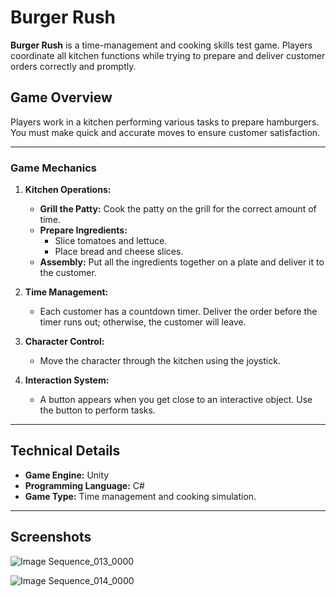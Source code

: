 # Burger Rush

**Burger Rush** is a time-management and cooking skills test game. Players coordinate all kitchen functions while trying to prepare and deliver customer orders correctly and promptly.

## Game Overview

Players work in a kitchen performing various tasks to prepare hamburgers. You must make quick and accurate moves to ensure customer satisfaction.

---

### Game Mechanics  


1. **Kitchen Operations:**  
   - **Grill the Patty:** Cook the patty on the grill for the correct amount of time.  
   - **Prepare Ingredients:**  
     - Slice tomatoes and lettuce.  
     - Place bread and cheese slices.  
   - **Assembly:** Put all the ingredients together on a plate and deliver it to the customer.

2. **Time Management:**  
   - Each customer has a countdown timer. Deliver the order before the timer runs out; otherwise, the customer will leave.

3. **Character Control:**  
   - Move the character through the kitchen using the joystick.

4. **Interaction System:**  
   - A button appears when you get close to an interactive object. Use the button to perform tasks.

---

## Technical Details  

- **Game Engine:** Unity  
- **Programming Language:** C#  
- **Game Type:** Time management and cooking simulation.

---

## Screenshots

![Image Sequence_013_0000](https://github.com/user-attachments/assets/8b193d1f-de83-4494-81a2-7f9e91bef221)

![Image Sequence_014_0000](https://github.com/user-attachments/assets/a94a8d7a-dfe5-4e6b-992f-48c12d5e3924)

